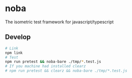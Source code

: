 # noba

The isometric test framework for javascript/typescript

## Develop

```bash
# Link
npm link
# Test
npm run pretest && noba-bare ./tmp/*.test.js
# If you machine had installed clearz
# npm run pretest && clearz && noba-bare ./tmp/*.test.js
```
